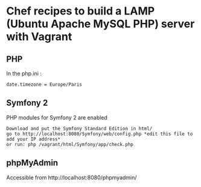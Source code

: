 Chef recipes to build a LAMP (Ubuntu Apache MySQL PHP) server with Vagrant
===

PHP
---

In the php.ini :

	date.timezone = Europe/Paris

Symfony 2
---

PHP modules for Symfony 2 are enabled

    Download and put the Symfony Standard Edition in html/
    go to http://localhost:8080/Symfony/web/config.php *edit this file to add your IP address*
	or run: php /vagrant/html/Symfony/app/check.php

phpMyAdmin
---

Accessible from http://localhost:8080/phpmyadmin/

